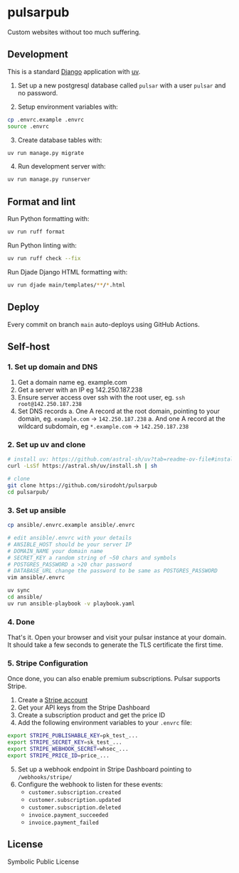 # pulsarpub

Custom websites without too much suffering.

## Development

This is a standard [Django](https://docs.djangoproject.com/) application with
[uv](https://github.com/astral-sh/uv).

1. Set up a new postgresql database called `pulsar` with a user `pulsar` and no
password.

2. Setup environment variables with:

```sh
cp .envrc.example .envrc
source .envrc
```

3. Create database tables with:

```sh
uv run manage.py migrate
```

4. Run development server with:

```sh
uv run manage.py runserver
```

## Format and lint

Run Python formatting with:

```sh
uv run ruff format
```

Run Python linting with:

```sh
uv run ruff check --fix
```

Run Djade Django HTML formatting with:

```sh
uv run djade main/templates/**/*.html
```

## Deploy

Every commit on branch `main` auto-deploys using GitHub Actions.

## Self-host

### 1. Set up domain and DNS

1. Get a domain name eg. example.com
1. Get a server with an IP eg 142.250.187.238
1. Ensure server access over ssh with the root user, eg. `ssh root@142.250.187.238`
1. Set DNS records
    a. One A record at the root domain, pointing to your domain, eg. `example.com` -> `142.250.187.238`
    a. And one A record at the wildcard subdomain, eg `*.example.com` -> `142.250.187.238`

### 2. Set up uv and clone

```sh
# install uv: https://github.com/astral-sh/uv?tab=readme-ov-file#installation
curl -LsSf https://astral.sh/uv/install.sh | sh

# clone
git clone https://github.com/sirodoht/pulsarpub
cd pulsarpub/
```

### 3. Set up ansible

```sh
cp ansible/.envrc.example ansible/.envrc

# edit ansible/.envrc with your details
# ANSIBLE_HOST should be your server IP
# DOMAIN_NAME your domain name
# SECRET_KEY a random string of ~50 chars and symbols
# POSTGRES_PASSWORD a >20 char password
# DATABASE_URL change the password to be same as POSTGRES_PASSWORD
vim ansible/.envrc

uv sync
cd ansible/
uv run ansible-playbook -v playbook.yaml
```

### 4. Done

That's it. Open your browser and visit your pulsar instance at your domain. It should
take a few seconds to generate the TLS certificate the first time.


### 5. Stripe Configuration

Once done, you can also enable premium subscriptions. Pulsar supports Stripe.

1. Create a [Stripe account](https://dashboard.stripe.com/register)
2. Get your API keys from the Stripe Dashboard
3. Create a subscription product and get the price ID
4. Add the following environment variables to your `.envrc` file:

```sh
export STRIPE_PUBLISHABLE_KEY=pk_test_...
export STRIPE_SECRET_KEY=sk_test_...
export STRIPE_WEBHOOK_SECRET=whsec_...
export STRIPE_PRICE_ID=price_...
```

5. Set up a webhook endpoint in Stripe Dashboard pointing to `/webhooks/stripe/`
6. Configure the webhook to listen for these events:
   - `customer.subscription.created`
   - `customer.subscription.updated`
   - `customer.subscription.deleted`
   - `invoice.payment_succeeded`
   - `invoice.payment_failed`

## License

Symbolic Public License
